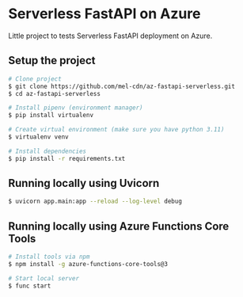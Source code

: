 # Serverless FastAPI on Azure

Little project to tests Serverless FastAPI deployment on Azure.

## Setup the project

```bash
# Clone project
$ git clone https://github.com/mel-cdn/az-fastapi-serverless.git
$ cd az-fastapi-serverless

# Install pipenv (environment manager)
$ pip install virtualenv

# Create virtual environment (make sure you have python 3.11)
$ virtualenv venv

# Install dependencies
$ pip install -r requirements.txt
```

## Running locally using Uvicorn

```bash
$ uvicorn app.main:app --reload --log-level debug
```

## Running locally using Azure Functions Core Tools

```bash
# Install tools via npm
$ npm install -g azure-functions-core-tools@3

# Start local server
$ func start
```
